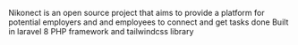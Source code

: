 Nikonect is an open source project that aims to provide a platform for potential employers and and employees to connect and get tasks done
Built in laravel 8 PHP framework and tailwindcss library